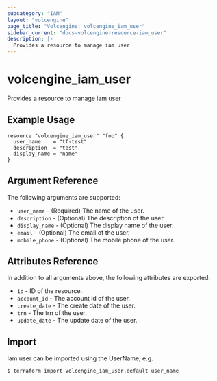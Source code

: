 ```yaml
---
subcategory: "IAM"
layout: "volcengine"
page_title: "Volcengine: volcengine_iam_user"
sidebar_current: "docs-volcengine-resource-iam_user"
description: |-
  Provides a resource to manage iam user
---
```

# volcengine_iam_user
Provides a resource to manage iam user
## Example Usage
```hcl
resource "volcengine_iam_user" "foo" {
  user_name    = "tf-test"
  description  = "test"
  display_name = "name"
}
```
## Argument Reference
The following arguments are supported:
* `user_name` - (Required) The name of the user.
* `description` - (Optional) The description of the user.
* `display_name` - (Optional) The display name of the user.
* `email` - (Optional) The email of the user.
* `mobile_phone` - (Optional) The mobile phone of the user.

## Attributes Reference
In addition to all arguments above, the following attributes are exported:
* `id` - ID of the resource.
* `account_id` - The account id of the user.
* `create_date` - The create date of the user.
* `trn` - The trn of the user.
* `update_date` - The update date of the user.


## Import
Iam user can be imported using the UserName, e.g.
```
$ terraform import volcengine_iam_user.default user_name
```

